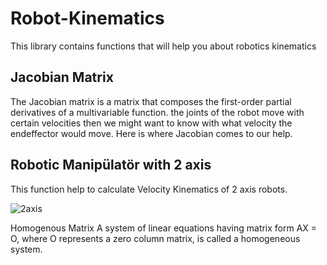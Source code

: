 # Robot-Kinematics
This library contains functions that will help you  about robotics kinematics  

## Jacobian Matrix

The Jacobian matrix is a matrix that composes the first-order partial derivatives of a multivariable function. the joints of the robot move with certain velocities then we might want to know with what velocity the endeffector would move. Here is where Jacobian comes to our help.

## Robotic Manipülatör with 2 axis
This function help to calculate Velocity Kinematics of 2 axis robots.

![2axis](https://user-images.githubusercontent.com/36998513/233043637-d5b4c482-9cf0-45e6-b7f7-b90e9c909c93.png)
 

Homogenous Matrix
A system of linear equations having matrix form AX = O, where O represents a zero column matrix, is called a homogeneous system.
